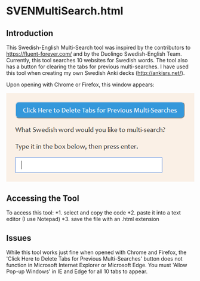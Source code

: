 # SVENMultiSearch.html
## Introduction
This Swedish-English Multi-Search tool was inspired by the contributors to https://fluent-forever.com/ and by the Duolingo
Swedish-English Team.  Currently, this tool searches 10 websites for Swedish words.  The tool also has a button 
for clearing the tabs for previous multi-searches.  I have used this tool when creating my own Swedish Anki decks (http://ankisrs.net/).  

Upon opening with Chrome or Firefox, this window appears:

![SVEN Multi Search screen shot](https://github.com/CanDKD/SV_Multi_Search/blob/master/SVEN_Multi_Search.png)

## Accessing the Tool
To access this tool:
*1. select and copy the code 
*2. paste it into a text editor (I use Notepad) 
*3. save the file with an .html extension

## Issues
While this tool works just fine when opened with Chrome and Firefox, the 'Click Here to Delete Tabs for Previous Multi-Searches' button does not function in Microsoft Internet Explorer or Microsoft Edge.  You must 'Allow Pop-up Windows' in IE and Edge for all 10 tabs to appear.

